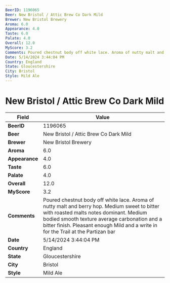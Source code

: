 ```yaml
---
BeerID: 1196065
Beer: New Bristol / Attic Brew Co Dark Mild
Brewer: New Bristol Brewery
Aroma: 6.0
Appearance: 4.0
Taste: 6.0
Palate: 4.0
Overall: 12.0
MyScore: 3.2
Comments: Poured chestnut body off white lace. Aroma of nutty malt and berry hop. Medium sweet to bitter with roasted malts notes dominant. Medium bodied smooth texture average carbonation and a bitter finish. Pleasant enough Mild and a write in for the Trail at the Partizan bar
Date: 5/14/2024 3:44:04 PM
Country: England
State: Gloucestershire
City: Bristol
Style: Mild Ale
---
```


# New Bristol / Attic Brew Co Dark Mild

| Field         | Value |
|---------------|-------|
| **BeerID** | 1196065 |
| **Beer** | New Bristol / Attic Brew Co Dark Mild |
| **Brewer** | New Bristol Brewery |
| **Aroma** | 6.0 |
| **Appearance** | 4.0 |
| **Taste** | 6.0 |
| **Palate** | 4.0 |
| **Overall** | 12.0 |
| **MyScore** | 3.2 |
| **Comments** | Poured chestnut body off white lace. Aroma of nutty malt and berry hop. Medium sweet to bitter with roasted malts notes dominant. Medium bodied smooth texture average carbonation and a bitter finish. Pleasant enough Mild and a write in for the Trail at the Partizan bar  |
| **Date** | 5/14/2024 3:44:04 PM |
| **Country** | England |
| **State** | Gloucestershire |
| **City** | Bristol |
| **Style** | Mild Ale |
